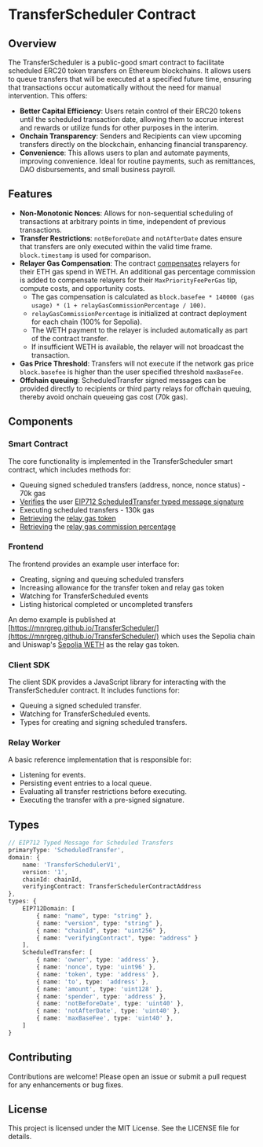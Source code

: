 # TransferScheduler Contract

## Overview
The TransferScheduler is a public-good smart contract to facilitate scheduled ERC20 token transfers on Ethereum blockchains. It allows users to queue transfers that will be executed at a specified future time, ensuring that transactions occur automatically without the need for manual intervention. This offers:

- **Better Capital Efficiency**: Users retain control of their ERC20 tokens until the scheduled transaction date, allowing them to accrue interest and rewards or utilize funds for other purposes in the interim.
- **Onchain Transparency**: Senders and Recipients can view upcoming transfers directly on the blockchain, enhancing financial transparency.
- **Convenience**: This allows users to plan and automate payments, improving convenience. Ideal for routine payments, such as remittances, DAO disbursements, and small business payroll.

## Features
- **Non-Monotonic Nonces**: Allows for non-sequential scheduling of transactions at arbitrary points in time, independent of previous transactions.
- **Transfer Restrictions**: `notBeforeDate` and `notAfterDate` dates ensure that transfers are only executed within the valid time frame. `block.timestamp` is used for comparison.
- **Relayer Gas Compensation**: The contract [compensates](./contracts/src/TransferSchedulerV2.sol#L185-L190) relayers for their ETH gas spend in WETH. An additional gas percentage commission is added to compensate relayers for their `MaxPriorityFeePerGas` tip, compute costs, and opportunity costs.
  - The gas compensation is calculated as `block.basefee * 140000 (gas usage) * (1 + relayGasCommissionPercentage / 100)`.
  - `relayGasCommissionPercentage` is initialized at contract deployment for each chain (100% for Sepolia).
  - The WETH payment to the relayer is included automatically as part of the contract transfer.
  - If insufficient WETH is available, the relayer will not broadcast the transaction.
- **Gas Price Threshold**: Transfers will not execute if the network gas price `block.basefee` is higher than the user specified threshold `maxBaseFee`.
- **Offchain queuing**: ScheduledTransfer signed messages can be provided directly to recipients or third party relays for offchain queuing, thereby avoid onchain queueing gas cost (70k gas).

## Components
### Smart Contract
The core functionality is implemented in the TransferScheduler smart contract, which includes methods for:
- Queuing signed scheduled transfers (address, nonce, nonce status) - 70k gas
- [Verifies](./contracts/src/TransferSchedulerV2.sol#L179) the user [EIP712 ScheduledTransfer typed message signature](./client-sdk/src/web3.ts#L9-L10)
- Executing scheduled transfers - 130k gas
- [Retrieving](./contracts/src/TransferSchedulerV2.sol#L136) the [relay gas token](./contracts/src/TransferSchedulerV2.sol#L29)
- [Retrieving](./contracts/src/TransferSchedulerV2.sol#L132) the [relay gas commission percentage](./contracts/src/TransferSchedulerV2.sol#L30)

### Frontend
The frontend provides an example user interface for:
- Creating, signing and queuing scheduled transfers
- Increasing allowance for the transfer token and relay gas token
- Watching for TransferScheduled events
- Listing historical completed or uncompleted transfers

An demo example is published at [https://mnrgreg.github.io/TransferScheduler/](https://mnrgreg.github.io/TransferScheduler/) which uses the Sepolia chain and Uniswap's [Sepolia WETH](https://sepolia.etherscan.io/address/0xfff9976782d46cc05630d1f6ebab18b2324d6b14) as the relay gas token.

### Client SDK
The client SDK provides a JavaScript library for interacting with the TransferScheduler contract. It includes functions for:
- Queuing a signed scheduled transfer.
- Watching for TransferScheduled events.
- Types for creating and signing scheduled transfers.

### Relay Worker
A basic reference implementation that is responsible for:
- Listening for events.
- Persisting event entries to a local queue.
- Evaluating all transfer restrictions before executing.
- Executing the transfer with a pre-signed signature.


## Types
```typescript
// EIP712 Typed Message for Scheduled Transfers
primaryType: 'ScheduledTransfer',
domain: {
    name: 'TransferSchedulerV1',
    version: '1',
    chainId: chainId,
    verifyingContract: TransferSchedulerContractAddress
},
types: {
    EIP712Domain: [
        { name: "name", type: "string" },
        { name: "version", type: "string" },
        { name: "chainId", type: "uint256" },
        { name: "verifyingContract", type: "address" }
    ],
    ScheduledTransfer: [
        { name: 'owner', type: 'address' },
        { name: 'nonce', type: 'uint96' },
        { name: 'token', type: 'address' },
        { name: 'to', type: 'address' },
        { name: 'amount', type: 'uint128' },
        { name: 'spender', type: 'address' },
        { name: 'notBeforeDate', type: 'uint40' },
        { name: 'notAfterDate', type: 'uint40' },
        { name: 'maxBaseFee', type: 'uint40' },
    ]
}
```

<!-- 
## Usage
### Running the Relay Worker
To start the relay worker, run:
```bash
cd relay
RPC_URL=ws://localhost:8545 PRIVATE_KEY=<your-private-key> ts-node relay-worker.ts
```

### Deploying the Contract
To deploy the TransferScheduler contract, use the following command:
```bash
forge script contracts/scripts/DeployTransferSchedulerProxy.s.sol --broadcast --rpc-url <your-rpc-url>
``` -->

## Contributing
Contributions are welcome! Please open an issue or submit a pull request for any enhancements or bug fixes.

## License
This project is licensed under the MIT License. See the LICENSE file for details.
